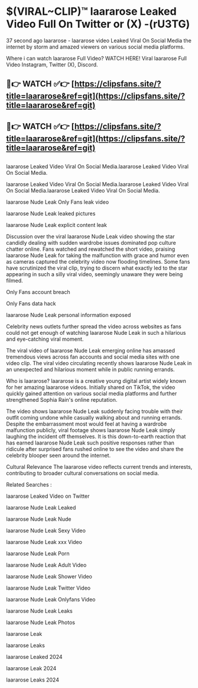 # $(VIRAL~CLIP)™ laararose Leaked Video Full On Twitter or (X) -(rU3TG)
37 second ago laararose - laararose video Leaked Viral On Social Media the internet by storm and amazed viewers on various social media platforms.

Where i can watch laararose Full Video? WATCH HERE! Viral laararose Full Video Instagram, Twitter (X), Discord.

## 🔴👉 WATCH ✅👉 [https://clipsfans.site/?title=laararose&ref=git](https://clipsfans.site/?title=laararose&ref=git)
## 🔴👉 WATCH ✅👉 [https://clipsfans.site/?title=laararose&ref=git](https://clipsfans.site/?title=laararose&ref=git)
##
laararose Leaked Video Viral On Social Media.laararose Leaked Video Viral On Social Media.

laararose Leaked Video Viral On Social Media.laararose Leaked Video Viral On Social Media.laararose Leaked Video Viral On Social Media.

laararose Nude Leak Only Fans leak video

laararose Nude Leak leaked pictures

laararose Nude Leak explicit content leak

Discussion over the viral laararose Nude Leak video showing the star candidly dealing with sudden wardrobe issues dominated pop culture chatter online. Fans watched and rewatched the short video, praising laararose Nude Leak for taking the malfunction with grace and humor even as cameras captured the celebrity video now flooding timelines. Some fans have scrutinized the viral clip, trying to discern what exactly led to the star appearing in such a silly viral video, seemingly unaware they were being filmed.


Only Fans account breach

Only Fans data hack

laararose Nude Leak personal information exposed

Celebrity news outlets further spread the video across websites as fans could not get enough of watching laararose Nude Leak in such a hilarious and eye-catching viral moment.


The viral video of laararose Nude Leak emerging online has amassed tremendous views across fan accounts and social media sites with one video clip. The viral video circulating recently shows laararose Nude Leak in an unexpected and hilarious moment while in public running errands.


Who is laararose? laararose is a creative young digital artist widely known for her amazing laararose videos. Initially shared on TikTok, the video quickly gained attention on various social media platforms and further strengthened Sophia Rain's online reputation.

The video shows laararose Nude Leak suddenly facing trouble with their outfit coming undone while casually walking about and running errands. Despite the embarrassment most would feel at having a wardrobe malfunction publicly, viral footage shows laararose Nude Leak simply laughing the incident off themselves. It is this down-to-earth reaction that has earned laararose Nude Leak such positive responses rather than ridicule after surprised fans rushed online to see the video and share the celebrity blooper seen around the internet.

Cultural Relevance The laararose video reflects current trends and interests, contributing to broader cultural conversations on social media.

Related Searches :

laararose Leaked Video on Twitter

laararose Nude Leak Leaked

laararose Nude Leak Nude

laararose Nude Leak Sexy Video

laararose Nude Leak xxx Video

laararose Nude Leak Porn

laararose Nude Leak Adult Video

laararose Nude Leak Shower Video

laararose Nude Leak Twitter Video

laararose Nude Leak Onlyfans Video

laararose Nude Leak Leaks

laararose Nude Leak Photos

laararose Leak

laararose Leaks

laararose Leaked 2024

laararose Leak 2024

laararose Leaks 2024
